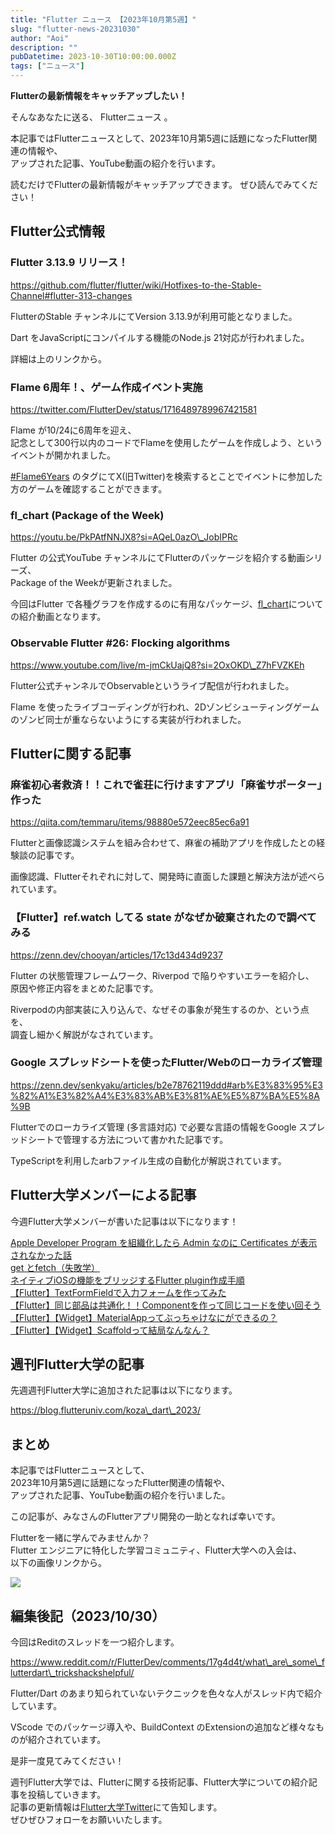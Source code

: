 ```yaml
---
title: "Flutter ニュース 【2023年10月第5週】"
slug: "flutter-news-20231030"
author: "Aoi"
description: ""
pubDatetime: 2023-10-30T10:00:00.000Z
tags: ["ニュース"]
---
```


**Flutterの最新情報をキャッチアップしたい！**

そんなあなたに送る、 Flutterニュース 。

本記事ではFlutterニュースとして、2023年10月第5週に話題になったFlutter関連の情報や、  
アップされた記事、YouTube動画の紹介を行います。

読むだけでFlutterの最新情報がキャッチアップできます。 ぜひ読んでみてください！

## Flutter公式情報

### Flutter 3.13.9 リリース！

https://github.com/flutter/flutter/wiki/Hotfixes-to-the-Stable-Channel#flutter-313-changes

FlutterのStable チャンネルにてVersion 3.13.9が利用可能となりました。

Dart をJavaScriptにコンパイルする機能のNode.js 21対応が行われました。

詳細は上のリンクから。

### Flame 6周年！、ゲーム作成イベント実施

https://twitter.com/FlutterDev/status/1716489789967421581

Flame が10/24に6周年を迎え、  
記念として300行以内のコードでFlameを使用したゲームを作成しよう、というイベントが開かれました。

[#Flame6Years](https://twitter.com/search?q=%20%23Flame6Years&src=recent_search_click&f=top) のタグにてX(旧Twitter)を検索するとことでイベントに参加した方のゲームを確認することができます。

### fl\_chart (Package of the Week)

https://youtu.be/PkPAtfNNJX8?si=AQeL0azO\_JobIPRc

Flutter の公式YouTube チャンネルにてFlutterのパッケージを紹介する動画シリーズ、  
Package of the Weekが更新されました。

今回はFlutter で各種グラフを作成するのに有用なパッケージ、[fl\_chart](https://pub.dev/packages/fl_chart)についての紹介動画となります。

### Observable Flutter #26: Flocking algorithms

https://www.youtube.com/live/m-jmCkUajQ8?si=2OxOKD\_Z7hFVZKEh

Flutter公式チャンネルでObservable<Flutter>というライブ配信が行われました。

Flame を使ったライブコーディングが行われ、2Dゾンビシューティングゲームのゾンビ同士が重ならないようにする実装が行われました。

## Flutterに関する記事

### 麻雀初心者救済！！これで雀荘に行けますアプリ「麻雀サポーター」作った

https://qiita.com/temmaru/items/98880e572eec85ec6a91

Flutterと画像認識システムを組み合わせて、麻雀の補助アプリを作成したとの経験談の記事です。

画像認識、Flutterそれぞれに対して、開発時に直面した課題と解決方法が述べられています。

### **【Flutter】ref.watch してる state がなぜか破棄されたので調べてみる**

https://zenn.dev/chooyan/articles/17c13d434d9237

Flutter の状態管理フレームワーク、Riverpod で陥りやすいエラーを紹介し、  
原因や修正内容をまとめた記事です。

Riverpodの内部実装に入り込んで、なぜその事象が発生するのか、という点を、  
調査し細かく解説がなされています。

### **Google スプレッドシートを使ったFlutter/Webのローカライズ管理**

https://zenn.dev/senkyaku/articles/b2e78762119ddd#arb%E3%83%95%E3%82%A1%E3%82%A4%E3%83%AB%E3%81%AE%E5%87%BA%E5%8A%9B

Flutterでのローカライズ管理 (多言語対応) で必要な言語の情報をGoogle スプレッドシートで管理する方法について書かれた記事です。

TypeScriptを利用したarbファイル生成の自動化が解説されています。

## Flutter大学メンバーによる記事

今週Flutter大学メンバーが書いた記事は以下になります！

[Apple Developer Program を組織化したら Admin なのに Certificates が表示されなかった話](https://zenn.dev/flutteruniv_dev/articles/3fa9d5c56c9189)  
[get とfetch（失敗学）](https://zenn.dev/flutteruniv_dev/articles/3746be0356acc7)  
[ネイティブiOSの機能をブリッジするFlutter plugin作成手順](https://zenn.dev/flutteruniv_dev/articles/90ea0fffee7b76)  
[【Flutter】TextFormFieldで入力フォームを作ってみた](https://zenn.dev/flutteruniv_dev/articles/be0b37cf9a1366)  
[【Flutter】同じ部品は共通化！！Componentを作って同じコードを使い回そう](https://zenn.dev/flutteruniv_dev/articles/642c3fdf9f35d2)  
[【Flutter】【Widget】MaterialAppってぶっちゃけなにができるの？](https://zenn.dev/flutteruniv_dev/articles/34bbf070b48771)  
[【Flutter】【Widget】Scaffoldって結局なんなん？](https://zenn.dev/flutteruniv_dev/articles/7d7c0b1e67d8cb)

## 週刊Flutter大学の記事

先週週刊Flutter大学に追加された記事は以下になります。

https://blog.flutteruniv.com/koza\_dart\_2023/

## まとめ

本記事ではFlutterニュースとして、  
2023年10月第5週に話題になったFlutter関連の情報や、  
アップされた記事、YouTube動画の紹介を行いました。

この記事が、みなさんのFlutterアプリ開発の一助となれば幸いです。

Flutterを一緒に学んでみませんか？  
Flutter エンジニアに特化した学習コミュニティ、Flutter大学への入会は、  
以下の画像リンクから。

[![](https://blog.flutteruniv.com/wp-content/uploads/2022/07/Flutter大学バナー.png)](//flutteruniv.com)

## 編集後記（2023/10/30）

今回はReditのスレッドを一つ紹介します。

https://www.reddit.com/r/FlutterDev/comments/17g4d4t/what\_are\_some\_flutterdart\_trickshackshelpful/

Flutter/Dart のあまり知られていないテクニックを色々な人がスレッド内で紹介しています。

VScode でのパッケージ導入や、BuildContext のExtensionの追加など様々なものが紹介されています。

是非一度見てみてください！

週刊Flutter大学では、Flutterに関する技術記事、Flutter大学についての紹介記事を投稿していきます。  
記事の更新情報は[Flutter大学Twitter](https://twitter.com/FlutterUniv)にて告知します。  
ぜひぜひフォローをお願いいたします。